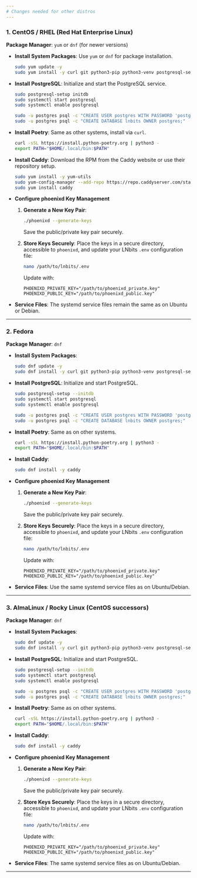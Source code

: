 ```yaml
---
# Changes needed for other distros
---
```



### **1. CentOS / RHEL (Red Hat Enterprise Linux)**

**Package Manager**: `yum` or `dnf` (for newer versions)

- **Install System Packages**: Use `yum` or `dnf` for package installation.
  ```sh
  sudo yum update -y
  sudo yum install -y curl git python3-pip python3-venv postgresql-server postgresql-contrib
  ```

- **Install PostgreSQL**: Initialize and start the PostgreSQL service.
  ```sh
  sudo postgresql-setup initdb
  sudo systemctl start postgresql
  sudo systemctl enable postgresql

  sudo -u postgres psql -c "CREATE USER postgres WITH PASSWORD 'postgres';"
  sudo -u postgres psql -c "CREATE DATABASE lnbits OWNER postgres;"
  ```

- **Install Poetry**: Same as other systems, install via `curl`.
  ```sh
  curl -sSL https://install.python-poetry.org | python3 -
  export PATH="$HOME/.local/bin:$PATH"
  ```

- **Install Caddy**: Download the RPM from the Caddy website or use their repository setup.
  ```sh
  sudo yum install -y yum-utils
  sudo yum-config-manager --add-repo https://repo.caddyserver.com/stable/caddy.repo
  sudo yum install caddy
  ```

- **Configure phoenixd Key Management**

  1. **Generate a New Key Pair**:
     ```sh
     ./phoenixd --generate-keys
     ```
     Save the public/private key pair securely.

  2. **Store Keys Securely**:
     Place the keys in a secure directory, accessible to `phoenixd`, and update your LNbits `.env` configuration file:
     ```sh
     nano /path/to/lnbits/.env
     ```

     Update with:
     ```env
     PHOENIXD_PRIVATE_KEY="/path/to/phoenixd_private.key"
     PHOENIXD_PUBLIC_KEY="/path/to/phoenixd_public.key"
     ```

- **Service Files**: The systemd service files remain the same as on Ubuntu or Debian.

---

### **2. Fedora**

**Package Manager**: `dnf`

- **Install System Packages**:
  ```sh
  sudo dnf update -y
  sudo dnf install -y curl git python3-pip python3-venv postgresql-server postgresql-contrib
  ```

- **Install PostgreSQL**: Initialize and start PostgreSQL.
  ```sh
  sudo postgresql-setup --initdb
  sudo systemctl start postgresql
  sudo systemctl enable postgresql

  sudo -u postgres psql -c "CREATE USER postgres WITH PASSWORD 'postgres';"
  sudo -u postgres psql -c "CREATE DATABASE lnbits OWNER postgres;"
  ```

- **Install Poetry**: Same as on other systems.
  ```sh
  curl -sSL https://install.python-poetry.org | python3 -
  export PATH="$HOME/.local/bin:$PATH"
  ```

- **Install Caddy**:
  ```sh
  sudo dnf install -y caddy
  ```

- **Configure phoenixd Key Management**

  1. **Generate a New Key Pair**:
     ```sh
     ./phoenixd --generate-keys
     ```
     Save the public/private key pair securely.

  2. **Store Keys Securely**:
     Place the keys in a secure directory, accessible to `phoenixd`, and update your LNbits `.env` configuration file:
     ```sh
     nano /path/to/lnbits/.env
     ```

     Update with:
     ```env
     PHOENIXD_PRIVATE_KEY="/path/to/phoenixd_private.key"
     PHOENIXD_PUBLIC_KEY="/path/to/phoenixd_public.key"
     ```

- **Service Files**: Use the same systemd service files as on Ubuntu/Debian.

---

### **3. AlmaLinux / Rocky Linux (CentOS successors)**

**Package Manager**: `dnf`

- **Install System Packages**:
  ```sh
  sudo dnf update -y
  sudo dnf install -y curl git python3-pip python3-venv postgresql-server postgresql-contrib
  ```

- **Install PostgreSQL**: Initialize and start PostgreSQL.
  ```sh
  sudo postgresql-setup --initdb
  sudo systemctl start postgresql
  sudo systemctl enable postgresql

  sudo -u postgres psql -c "CREATE USER postgres WITH PASSWORD 'postgres';"
  sudo -u postgres psql -c "CREATE DATABASE lnbits OWNER postgres;"
  ```

- **Install Poetry**: Same as on other systems.
  ```sh
  curl -sSL https://install.python-poetry.org | python3 -
  export PATH="$HOME/.local/bin:$PATH"
  ```

- **Install Caddy**:
  ```sh
  sudo dnf install -y caddy
  ```

- **Configure phoenixd Key Management**

  1. **Generate a New Key Pair**:
     ```sh
     ./phoenixd --generate-keys
     ```
     Save the public/private key pair securely.

  2. **Store Keys Securely**:
     Place the keys in a secure directory, accessible to `phoenixd`, and update your LNbits `.env` configuration file:
     ```sh
     nano /path/to/lnbits/.env
     ```

     Update with:
     ```env
     PHOENIXD_PRIVATE_KEY="/path/to/phoenixd_private.key"
     PHOENIXD_PUBLIC_KEY="/path/to/phoenixd_public.key"
     ```

- **Service Files**: The same systemd service files as on Ubuntu/Debian.

---
